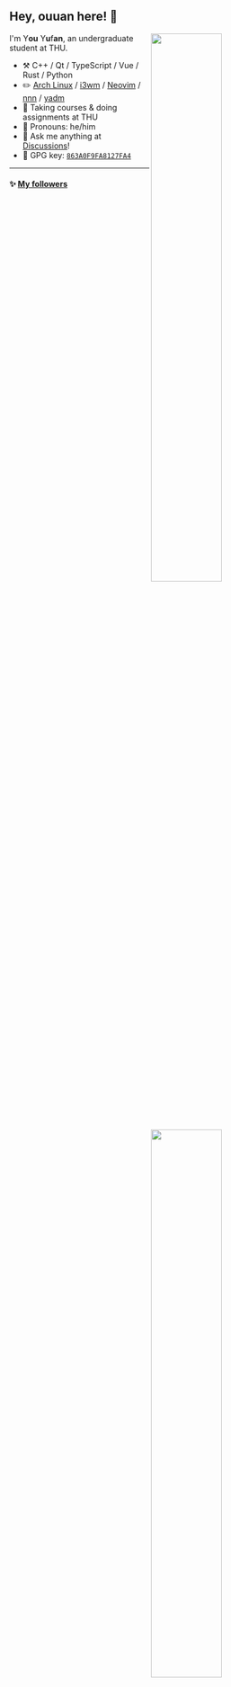 <!--

Thank you if you like this profile README!

BUT, please DO NOT copy this and create your profile based on it.

You can use it as a reference, and copy a part of it, but DO NOT copy
all of this and create your profile based on it.

It is very common that you forget to change some information and leave
mine in your profile. This has happened too many times.

And, this profile README is auto-updated by GitHub Actions, you can read
[the official documentation](https://docs.github.com/actions) to learn
how to use it.

Only when you know what you are copying should you paste it. So, again,
please DO NOT copy this and create your profile based on it.

What's more, you can find other awesome profile READMEs at
https://github.com/abhisheknaiidu/awesome-github-profile-readme. There
could be a profile README that fits you better than this one.

Wish you a good-looking profile README!

                                   —— ouuan (https://github.com/ouuan)

-->

## Hey, ouuan here! :wave:

[<img align="right" width="50%" src="https://github-readme-stats-ouuan.vercel.app/api?username=ouuan&theme=dark&show_icons=true">](https://metrics.lecoq.io/ouuan#gh-dark-mode-only)
[<img align="right" width="50%" src="https://github-readme-stats-ouuan.vercel.app/api?username=ouuan&show_icons=true">](https://metrics.lecoq.io/ouuan#gh-light-mode-only)

I'm Y**ou** Y**u**f**an**, an undergraduate student at THU.

-   :hammer_and_pick: C++ / Qt / TypeScript / Vue / Rust / Python
-   :pencil2: [Arch Linux](https://wiki.archlinux.org/title/Arch_Linux) / [i3wm](https://i3wm.org/) / [Neovim](https://neovim.io/) / [nnn](https://github.com/jarun/nnn) / [yadm](https://github.com/TheLocehiliosan/yadm)
-   :seedling: Taking courses & doing assignments at THU
-   :man: Pronouns: he/him
-   :thought_balloon: Ask me anything at [Discussions](https://github.com/ouuan/ouuan/discussions/new)!
-   :key: GPG key: [`863A0F9FA8127FA4`](https://github.com/ouuan.gpg)

---

#### :sparkles: [My followers](src/getTopFollowers.py)

<!--START_SECTION:top-followers-->
<table>
  <tr>
    <td align="center">
      <a href="https://github.com/Peefy">
        <img src="https://avatars2.githubusercontent.com/u/22744597" width="100px;" alt="Peefy"/>
      </a>
      <br />
      <a href="https://github.com/Peefy">Peefy</a>
    </td>
    <td align="center">
      <a href="https://github.com/xjq7">
        <img src="https://avatars2.githubusercontent.com/u/42568663" width="100px;" alt="xjq7"/>
      </a>
      <br />
      <a href="https://github.com/xjq7">xjq</a>
    </td>
    <td align="center">
      <a href="https://github.com/czero1995">
        <img src="https://avatars2.githubusercontent.com/u/11902423" width="100px;" alt="czero1995"/>
      </a>
      <br />
      <a href="https://github.com/czero1995">Rick</a>
    </td>
    <td align="center">
      <a href="https://github.com/FamousMai">
        <img src="https://avatars2.githubusercontent.com/u/17564206" width="100px;" alt="FamousMai"/>
      </a>
      <br />
      <a href="https://github.com/FamousMai">FamousMai</a>
    </td>
    <td align="center">
      <a href="https://github.com/jiawei666">
        <img src="https://avatars2.githubusercontent.com/u/24775116" width="100px;" alt="jiawei666"/>
      </a>
      <br />
      <a href="https://github.com/jiawei666">beConfident</a>
    </td>
    <td align="center">
      <a href="https://github.com/2drinktea">
        <img src="https://avatars2.githubusercontent.com/u/99976288" width="100px;" alt="2drinktea"/>
      </a>
      <br />
      <a href="https://github.com/2drinktea">longrj</a>
    </td>
    <td align="center">
      <a href="https://github.com/fuzeongit">
        <img src="https://avatars2.githubusercontent.com/u/20873226" width="100px;" alt="fuzeongit"/>
      </a>
      <br />
      <a href="https://github.com/fuzeongit">下雨的北纬23°</a>
    </td>
  </tr>
  <tr>
    <td align="center">
      <a href="https://github.com/heleneunice">
        <img src="https://avatars2.githubusercontent.com/u/119847370" width="100px;" alt="heleneunice"/>
      </a>
      <br />
      <a href="https://github.com/heleneunice">heleneunice</a>
    </td>
    <td align="center">
      <a href="https://github.com/haiyuan1995">
        <img src="https://avatars2.githubusercontent.com/u/21375009" width="100px;" alt="haiyuan1995"/>
      </a>
      <br />
      <a href="https://github.com/haiyuan1995">haiyuan1995</a>
    </td>
    <td align="center">
      <a href="https://github.com/Quinn-wen">
        <img src="https://avatars2.githubusercontent.com/u/18179981" width="100px;" alt="Quinn-wen"/>
      </a>
      <br />
      <a href="https://github.com/Quinn-wen">Quinn</a>
    </td>
    <td align="center">
      <a href="https://github.com/gagren">
        <img src="https://avatars2.githubusercontent.com/u/57005717" width="100px;" alt="gagren"/>
      </a>
      <br />
      <a href="https://github.com/gagren">gagren</a>
    </td>
    <td align="center">
      <a href="https://github.com/KenLun777">
        <img src="https://avatars2.githubusercontent.com/u/93546313" width="100px;" alt="KenLun777"/>
      </a>
      <br />
      <a href="https://github.com/KenLun777">KenLun777</a>
    </td>
  </tr>
</table>
<!--END_SECTION:top-followers-->

---

#### :bar_chart: [Coding time in the last month](https://github.com/muety/wakapi)

<!--START_SECTION:waka-->

```text
Markdown         62 hrs 8 mins   🟩🟩🟩🟩🟩🟩🟩🟩🟩🟩🟩🟩🟩🟩🟩⬜⬜⬜⬜⬜⬜⬜⬜⬜⬜   60.83 %
C++              8 hrs 46 mins   🟩🟩⬜⬜⬜⬜⬜⬜⬜⬜⬜⬜⬜⬜⬜⬜⬜⬜⬜⬜⬜⬜⬜⬜⬜   08.59 %
TeX              8 hrs 23 mins   🟩🟩⬜⬜⬜⬜⬜⬜⬜⬜⬜⬜⬜⬜⬜⬜⬜⬜⬜⬜⬜⬜⬜⬜⬜   08.21 %
TypeScript       4 hrs 21 mins   🟩⬜⬜⬜⬜⬜⬜⬜⬜⬜⬜⬜⬜⬜⬜⬜⬜⬜⬜⬜⬜⬜⬜⬜⬜   04.26 %
Shell            2 hrs 28 mins   🟨⬜⬜⬜⬜⬜⬜⬜⬜⬜⬜⬜⬜⬜⬜⬜⬜⬜⬜⬜⬜⬜⬜⬜⬜   02.41 %
C                2 hrs 15 mins   🟨⬜⬜⬜⬜⬜⬜⬜⬜⬜⬜⬜⬜⬜⬜⬜⬜⬜⬜⬜⬜⬜⬜⬜⬜   02.21 %
```

<!--END_SECTION:waka-->

---

#### :star2: [Projects starred by me](https://github.com/maguowei/starred)

[My Awesome Stars](AWESOME-STARS.md)

